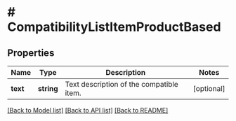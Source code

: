 # # CompatibilityListItemProductBased

## Properties

Name | Type | Description | Notes
------------ | ------------- | ------------- | -------------
**text** | **string** | Text description of the compatible item. | [optional]

[[Back to Model list]](../../README.md#models) [[Back to API list]](../../README.md#endpoints) [[Back to README]](../../README.md)
